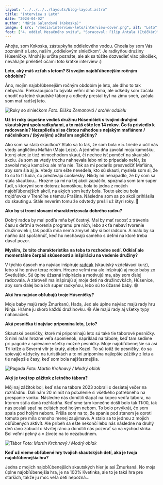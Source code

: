 ```yaml
---
layout: "../../../../layouts/blog-layout.astro"
title: "Interview s Leto"
date: "2024-04-02"
author: "Mária Galandová (Kokoska)"
image: { src: "/media/interview-leto/interview-cover.png", alt: "Leto" }
foot: ["4. oddiel Mesačného svitu", "Spracoval: Filip Antala (Ítéčkár)"]
---
```



Ahojte, som Kokoska, zástupkyňa oddielového vodcu. Chcela by som Vás zoznámiť s Leto, naším „oddielovým slniečkom“. Je radkyňou družiny Húseničky. Mnohí ju určite poznáte, ale ak sa túžite dozvedieť viac pikošiek, neváhajte preletieť očami toto krátke interview :)

**Leto, aký máš vzťah s letom? Si svojím najobľúbenejším ročným obdobím?**

Áno, mojím najobľúbenejším ročným obdobím je leto, ale dlho to tak nebývalo. Prekvapujúco to bývala veľmi dlho zima, ale odkedy som začala chodiť na letné skautské tábory a odkedy prestal byť na zimu sneh, začala som mať radšej leto.

![Ruky so slniečkom](/media/interview-leto/J3D_20241020_105733_EZ.mod.jpg)
_Foto: Eliška Zemanová / archív oddielu_

**Už tri roky úspešne vedieš družinu Húseničiek s tvojimi drahými skautskými spoluradkyňami, a to máš ešte len 14 rokov. Čo ťa priviedlo k radcovaniu? Nezaplietla si sa čistou náhodou s nejakým mafiánom / náčelníkom / (bývalým) učiteľom angličtiny?**

Ako som sa stala skautkou? Stalo sa to tak, že som bola v 5. triede a učil nás vtedy angličtinu Mafián (Majo Lezo). A jedného dňa zavolal moju kamošku, ktorej otec je tiež mimochodom skaut, či nechce ísť pomôcť na skautskú akciu. Ja som sa vtedy trochu nahnevala lebo mi to pripadalo nefér, že zavolal moju kamošku ale mňa nie. Tak sa mi podarilo presvedčiť Mafiána, aby som šla aj ja. Vtedy som ešte nevedela, kto sú skauti, myslela som si, že to sú to tí ľudia, čo predávajú cookiesky. Nikdy mi nenapadlo, že by som sa stala skautkou… Hrozne sa mi na tej akcii zapáčilo, spoznala som tam super ľudí, s ktorými som doteraz kamoškou, bola to jedna z mojich najobľúbenejších akcií, na akých som kedy bola. Touto akciou bola trojdňovka v Trenčíne s témou Prašina. Následne som sa po akcii prihlásila do skautingu. Stále neverím tomu že odvtedy prešli už štyri roky. 🤗

**Ako by si tromi slovami charakterizovala dobrého radcu?**

Dobrý radca by mal podľa mňa byť čestný. Mal by mať radosť z trávenia času s deťmi a tvorenia programu pre nich, lebo ak ťa nebaví tvorenie družinoviek i, tak podľa mňa nemá zmysel aby si bol radcom. A malo by sa naňho dať spoľahnúť, keď ho nechávajú samého s deťmi na ktoré treba dávať pozor.

**Myslím, že táto charakteristika na teba to rozhodne sedí. Odkiaľ ale momentálne čerpáš skúsenosti a inšpiráciu na vedenie družiny?**

V týchto časoch ma najviac inšpiruje [radcák](https://www.skauting.sk/skauti/vzdelavanie/system-vzdelavania/radcovsky-kurz/) (skautský vzdelávací kurz), lebo si ho práve teraz robím. Hrozne veľmi ma ale inšpirujú aj moje baby zo Svetlušiek. Sú úplne úžasná inšpirácia a motivujú ma, aby som ďalej radcovala. A zároveň ma inšpirujú aj moje deti na družinovkách, Húsenice, aby som ďalej bola ich super radkyňou, lebo sú to úžasné baby. 😁

**Akú hru najviac obľubujú tvoje Húseničky?**

Moje baby majú rady Žmurkanú, Hada, Jed ale úplne najviac majú rady hru Ninja. Hráme ju skoro každú družinovku. 😅 Ale majú rady aj všetky typy nahánačiek.

**Aká pesnička ti najviac pripomína leto, Leto?**

Skautské pesničky, ktoré mi pripomínajú leto sú také tie táborové pesničky. S nimi mám hrozne veľa spomienok, napríklad na tábore, keď tam sedíme pri pagode a spievame všetky možné pesničky. Moje najobľúbenejšie sú asi Tri kríže a Severní vítr je krutý, alebo Kozel. To sú totiž tie pesničky, čo sa spievajú vždycky na turistikách a to mi pripomína najlepšie zážitky z leta a tie najlepšie časy, keď som bola najšťastnejšia.

![Pagoda](/media/interview-leto/DSC_0369.JPG)
_Foto: Martin Krchnavý / Modrý oblak_

**Aký je tvoj top zážitok z letného tábora?**

Môj naj zážitok bol, keď nás na tábore 2023 zobrali o desiatej večer na rozhľadňu. Dali nám 20 minút na pobalenie si všetkého potrebného na prespanie vonku. Následne nás donútili šlapať na kopec vedľa tábora, na ktorom stála daná rozhľadňa. Keď sme tam konečne došli bolo tak 11:00, tak nás poslali spať na celtách pod holým nebom. To bolo prvýkrát, čo som spala pod holým nebom. Prišla som na to, že spanie pod stanom je oproti tomuto pre mňa omnoho menej zaujímavé. A stalo sa to jednou z mojich obľúbených aktivít.
Ale príbeh sa ešte nekončí lebo nás následne na druhý deň ráno zobudil o štvrtej ráno a donútili nás pozerať sa na východ slnka. Bol veľmi pekný a v živote na to nezabudnem.

![Tábor](/media/interview-leto/DSC_0699.JPG)
_Foto: Martin Krchnavý / Modrý oblak_

**Keď už vieme obľúbené hry tvojich skautských detí, aká je tvoja najobľúbenejšia hra?**

Jedna z mojich najobľúbenejších skautských hier je asi Žmurkaná. No moja úplne najobľúbenejšia hra, je na 100% Kvetinka, ale to je taká hra pre starších, takže ju moc veľa detí nepozná…